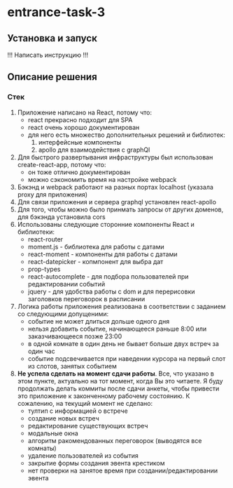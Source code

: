 # entrance-task-3

## Установка и запуск

!!! Написать инструкцию !!!

## Описание решения

### Стек

1. Приложение написано на React, потому что:
	* react прекрасно подходит для SPA
	* react очень хорошо документирован
	* для него есть множество дополнительных решений и библиотек:
		1. интерфейсные компоненты
		2. apollo для взаимодействия с graphQl
2. Для быстрого развертывания инфраструктуры был использован create-react-app, потому что:
	* он тоже отлично документирован
	* можно сэкономить время на настройке webpack
3. Бэкэнд и webpack работают на разных портах localhost (указала proxy для приложения)
4. Для связи приложения и сервера graphql установлен react-apollo 
5. Для того, чтобы можно было принмать запросы от других доменов, для бэкэнда установила cors
6. Использованы следующие сторонние компоненты React и библиотеки: 
	* react-router
	* moment.js - библиотека для работы с датами 
	* react-moment - компоненты для работы с датами 
	* react-datepicker - копмпонент для выбра дат 
	* prop-types
	* react-autocomplete - для подбора пользователей при редактировании событий
	* jquery - для удобства работы с dom и для перерисовки заголовков переговорок в расписании
7. Логика работы приложения реализована в соответствии с заданием со следующими допущеними: 
    * событие не может длиться дольше одного дня
    * нельзя добавить событие, начинающееся раньше 8:00 или заказчивающееся позже 23:00
    * в одной комнате в один день не бывает больше двух встреч за один час
    * событие подсвечивается при наведении курсора на первый слот из слотов, занятых событием
8. **Не успела сделать на момент сдачи работы**. Все, что указано в этом пункте, актуально на тот момент, когда Вы это читаете. Я буду продолжать делать коммиты после сдачи анкеты, чтобы привести это приложение к законченному рабочему состоянию. К сожалению, на текущий момент не сделано:
    * тултип с информацией о встрече 
    * создание новых встреч
    * редактирование существующих встреч
    * модальные окна
    * алгоритм ракомендованных переговорок (выводятся все комнаты)
    * удаление пользователей из события
    * закрытие формы создания эвента крестиком
    * нет проверки на занятое время при создании/редактировании эвента